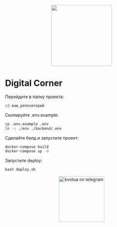 <div id="header" align="center">
  <img src="https://media1.tenor.com/m/5ry-200hErMAAAAd/hacker-hacker-man.gif" width="200"/>
</div>

# Digital Corner

Перейдите в папку проекта:

```bash
cd ваш_репозиторий
```

Скопируйте .env.example:

```bash
cp .env.example .env
ln -s ./env ./backend/.env
```

Сделайте билд и запустите проект:

```bash
docker-compose build
docker-compose up -d
```

Запустите deploy:

```bash
bash deploy.sh
```
<div id="footer" align="center" style="border-radius: 6px;">
    <a href="https://t.me/kvotua">
        <img src="https://ggilipetsk.ru/wp-content/uploads/2022/04/telegram-1024x670-1.png" style="width: 150px;" alt="kvotua on telegram"/>
    </a>
</div>